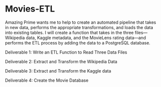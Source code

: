 # Movies-ETL
Amazing Prime wants me to help to create an automated pipeline that takes in new data, performs the appropriate transformations, and loads the data into existing tables. I will create a function that takes in the three files—Wikipedia data, Kaggle metadata, and the MovieLens rating data—and performs the ETL process by adding the data to a PostgreSQL database. 

Deliverable 1: Write an ETL Function to Read Three Data Files

Deliverable 2: Extract and Transform the Wikipedia Data

Deliverable 3: Extract and Transform the Kaggle data

Deliverable 4: Create the Movie Database

